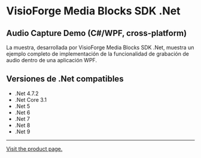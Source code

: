 ﻿# VisioForge Media Blocks SDK .Net

## Audio Capture Demo (C#/WPF, cross-platform)

La muestra, desarrollada por VisioForge Media Blocks SDK .Net, muestra un ejemplo completo de implementación de la funcionalidad de grabación de audio dentro de una aplicación WPF.

## Versiones de .Net compatibles

* .Net 4.7.2
* .Net Core 3.1
* .Net 5
* .Net 6
* .Net 7
* .Net 8
* .Net 9

---

[Visit the product page.](https://www.visioforge.com/media-blocks-sdk-net)
